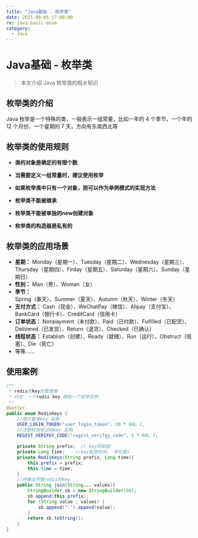 ```yaml
---
title: "Java基础 - 枚举类"
date: 2021-08-05 17:00:00
re: java-basic-enum
category:
  - Java
---
```


# Java基础 - 枚举类

> 本文介绍 Java 枚举类的相关知识

## 枚举类的介绍

Java 枚举是一个特殊的类，一般表示一组常量，比如一年的 4 个季节，一个年的 12 个月份，一个星期的 7 天，方向有东南西北等

## 枚举类的使用规则

- **类的对象是确定的有限个数**
- **当需要定义一组常量时，建议使用枚举**
- **如果枚举类中只有一个对象，则可以作为单例模式的实现方法**
- **枚举类不能被继承**
- **枚举类不能被单独的new创建对象**

- **枚举类的构造器是私有的**

## 枚举类的应用场景

- **星期：** Monday（星期一）、Tuesday（星期二）、Wednesday（星期三）、Thursday（星期四）、Firday（星期五）、Saturday（星期六）、Sunday（星期日）
- **性别：** Man（男）、Woman（女）
- **季节：** Spring（春天）、Summer（夏天）、Autumn（秋天）、Winter（冬天）
- **支付方式：** Cash（现金）、WeChatPay（微信）、Alipay（支付宝）、BankCard（银行卡）、CreditCard（信用卡）
- **订单状态：** Nonpayment（未付款）、Paid（已付款）、Fulfilled（已配货）、Delivered（已发货）、Return（退货）、Checked（已确认）
- **线程状态：** Establish（创建）、Ready（就绪）、Run（运行）、Obstruct（阻塞）、Die（死亡）
- 等等……

## 使用案例

```java
/**
 * redis的key的管理类
 * 约定：一个redis key 映射一个枚举实例
 */
@Getter
public enum RedisKeys {
    //用户登录key 实例
    USER_LOGIN_TOKEN("user_login_token", 30 * 60L ),
    //注册短信验证码key 实例
    REGIST_VERIFGY_CODE("regist_verifgy_code", 5 * 60L );

    private String prefix;  // key的前缀
    private Long time;    //key有效时间， 单位是s
    private RedisKeys(String prefix, Long time){
        this.prefix = prefix;
        this.time = time;
    }
    //拼接出完整redis的key
    public String join(String... values){
        StringBuilder sb = new StringBuilder(80);
        sb.append(this.prefix);
        for (String value : values) {
            sb.append(":").append(value);
        }
        return sb.toString();
    }
}
```

